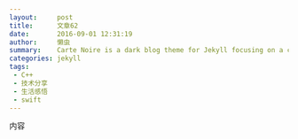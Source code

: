 ```yaml
---
layout:     post
title:      文章62
date:       2016-09-01 12:31:19
author:     懒虫
summary:    Carte Noire is a dark blog theme for Jekyll focusing on a clear reading experience.
categories: jekyll
tags:
 - C++
 - 技术分享
 - 生活感悟
 - swift
---
```

内容

[1]: http://www.jacobtomlinson.co.uk/
